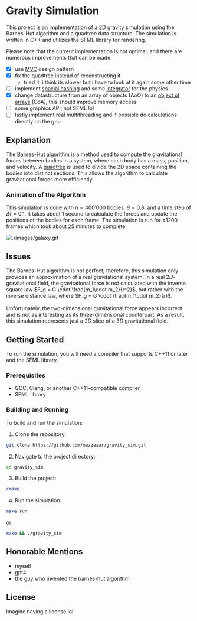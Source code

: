 # Gravity Simulation

This project is an implementation of a 2D gravity simulation using the Barnes-Hut algorithm and a quadtree data structure. The simulation is written in C++ and utilizes the SFML library for rendering.

Please note that the current implementation is not optimal, and there are numerous improvements that can be made.

- [x] use [MVC](https://en.wikipedia.org/wiki/Model–view–controller) design pattern
- [x] fix the quadtree instead of reconstructing it
  - tried it, i think its slower but i have to look at it again some other time
- [ ] implement [spacial hashing](https://en.wikipedia.org/wiki/Geometric_hashing) and some [integrator](https://en.wikipedia.org/wiki/Numerical_integration) for the physics
- [x] change datastructure from an array of objects (AoO) to an [object of arrays](https://stackoverflow.com/questions/37988451/convert-array-of-objects-to-an-object-of-arrays) (OoA), this should improve memory access
- [ ] some graphics API, not SFML lol
- [ ] lastly implement real multithreading and if possible do calculations directly on the gpu

## Explanation

The [Barnes-Hut algorithm](https://en.wikipedia.org/wiki/Barnes–Hut_simulation) is a method used to compute the gravitational forces between bodies in a system, where each body has a mass, position, and velocity. A [quadtree](https://en.wikipedia.org/wiki/Quadtree#:~:text=A%20quadtree%20is%20a%20tree,into%20four%20quadrants%20or%20regions.) is used to divide the 2D space containing the bodies into distinct sections. This allows the algorithm to calculate gravitational forces more efficiently.

### Animation of the Algorithm

This simulation is done with $n=400'000$ bodies, $\theta=0.8$, and a time step of $\Delta t=0.1$. It takes about $1$ second to calculate the forces and update the positions of the bodies for each frame. The simulation is run for $\pm1200$ frames which took about $25$ minutes to complete.

![./images/galaxy.gif](./images/galaxy.gif)

## Issues

The Barnes-Hut algorithm is not perfect; therefore, this simulation only provides an approximation of a real gravitational system. In a real $2D$-gravitational field, the gravitational force is not calculated with the inverse square law $F_g = G \cdot \frac{m_1\cdot m_2}{r^2}$, but rather with the inverse distance law, where $F_g = G \cdot \frac{m_1\cdot m_2}{r}$. </br></br>
Unfortunately, the two-dimensional gravitational force appears incorrect and is not as interesting as its three-dimensional counterpart. As a result, this simulation represents just a $2D$ slice of a $3D$ gravitational field.

## Getting Started

To run the simulation, you will need a compiler that supports C++11 or later and the SFML library.

### Prerequisites

- GCC, Clang, or another C++11-compatible compiler
- SFML library

### Building and Running

To build and run the simulation:

1. Clone the repository:

```bash
git clone https://github.com/mazzeaar/gravity_sim.git
```

2. Navigate to the project directory:

```bash
cd gravity_sim
```

3. Build the project:

```bash
cmake .
```

4. Run the simulation:

```bash
make run
```

or

```bash
make && ./gravity_sim
```

## Honorable Mentions

- myself
- gpt4
- the guy who invented the barnes-hut algorithm

## License

Imagine having a license lol
